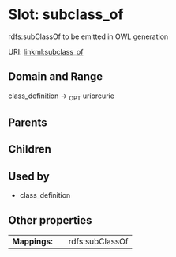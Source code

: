 
# Slot: subclass_of


rdfs:subClassOf to be emitted in OWL generation

URI: [linkml:subclass_of](https://w3id.org/linkml/subclass_of)


## Domain and Range

class_definition ->  <sub>OPT</sub>
 uriorcurie

## Parents


## Children


## Used by

 * class_definition

## Other properties

|  |  |  |
| --- | --- | --- |
| **Mappings:** | | rdfs:subClassOf |

